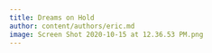 ```yaml
---
title: Dreams on Hold
author: content/authors/eric.md
image: Screen Shot 2020-10-15 at 12.36.53 PM.png
---
```


